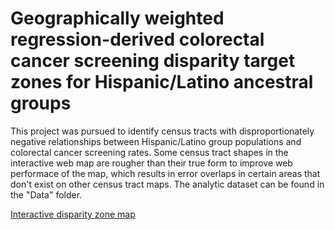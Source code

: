 # Geographically weighted regression-derived colorectal cancer screening disparity target zones for Hispanic/Latino ancestral groups

This project was pursued to identify census tracts with disproportionately negative relationships between Hispanic/Latino group populations and colorectal cancer screening rates. Some census tract shapes in the interactive web map are rougher than their true form to improve web performace of the map, which results in error overlaps in certain areas that don't exist on other census tract maps. The analytic dataset can be found in the "Data" folder.

[Interactive disparity zone map](https://spatialepidemiology.github.io/GWR_screening_HL_groups/)
